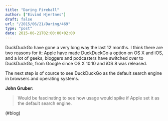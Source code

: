 ```yaml
---
title: "Daring Fireball"
author: ["Eivind Hjertnes"]
draft: false
url: "/2015/06/21/Daring/469"
type: "post"
date: 2015-06-21T02:00:00+02:00
---
```


DuckDuckGo have gone a very long way the last 12 months. I think there
are two reasons for it: Apple have made DuckDuckGo a option on OS X and
iOS, and a lot of geeks, bloggers and podcasters have switched over to
DuckDuckGo, from Google since OS X 10.10 and iOS 8 was released.

The next step is of cource to see DuckDuckGo as the default search
engine in browsers and operating systems.

**John Gruber:**

> Would be fascinating to see how usage would spike if Apple set it as
> the default search engine.

(#blog)
